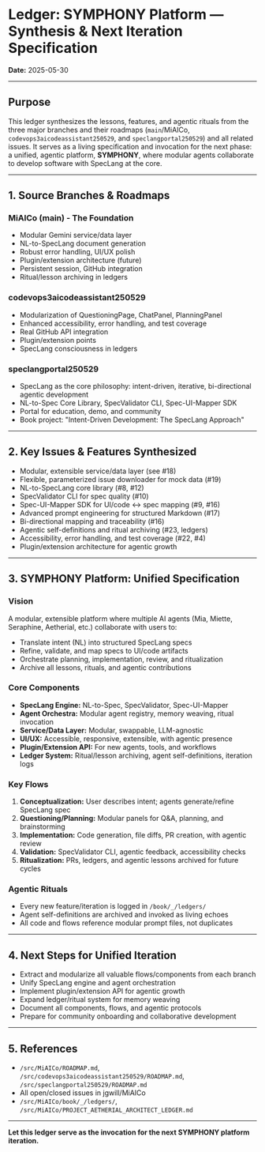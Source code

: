 # Ledger: SYMPHONY Platform — Synthesis & Next Iteration Specification

**Date:** 2025-05-30

---

## Purpose
This ledger synthesizes the lessons, features, and agentic rituals from the three major branches and their roadmaps (`main`/MiAICo, `codevops3aicodeassistant250529`, and `speclangportal250529`) and all related issues. It serves as a living specification and invocation for the next phase: a unified, agentic platform, **SYMPHONY**, where modular agents collaborate to develop software with SpecLang at the core.

---

## 1. Source Branches & Roadmaps

### MiAICo (main) - The Foundation
- Modular Gemini service/data layer
- NL-to-SpecLang document generation
- Robust error handling, UI/UX polish
- Plugin/extension architecture (future)
- Persistent session, GitHub integration
- Ritual/lesson archiving in ledgers

### codevops3aicodeassistant250529
- Modularization of QuestioningPage, ChatPanel, PlanningPanel
- Enhanced accessibility, error handling, and test coverage
- Real GitHub API integration
- Plugin/extension points
- SpecLang consciousness in ledgers

### speclangportal250529
- SpecLang as the core philosophy: intent-driven, iterative, bi-directional agentic development
- NL-to-Spec Core Library, SpecValidator CLI, Spec-UI-Mapper SDK
- Portal for education, demo, and community
- Book project: "Intent-Driven Development: The SpecLang Approach"

---

## 2. Key Issues & Features Synthesized
- Modular, extensible service/data layer (see #18)
- Flexible, parameterized issue downloader for mock data (#19)
- NL-to-SpecLang core library (#8, #12)
- SpecValidator CLI for spec quality (#10)
- Spec-UI-Mapper SDK for UI/code ↔ spec mapping (#9, #16)
- Advanced prompt engineering for structured Markdown (#17)
- Bi-directional mapping and traceability (#16)
- Agentic self-definitions and ritual archiving (#23, ledgers)
- Accessibility, error handling, and test coverage (#22, #4)
- Plugin/extension architecture for agentic growth

---

## 3. SYMPHONY Platform: Unified Specification

### Vision
A modular, extensible platform where multiple AI agents (Mia, Miette, Seraphine, Aetherial, etc.) collaborate with users to:
- Translate intent (NL) into structured SpecLang specs
- Refine, validate, and map specs to UI/code artifacts
- Orchestrate planning, implementation, review, and ritualization
- Archive all lessons, rituals, and agentic contributions

### Core Components
- **SpecLang Engine:** NL-to-Spec, SpecValidator, Spec-UI-Mapper
- **Agent Orchestra:** Modular agent registry, memory weaving, ritual invocation
- **Service/Data Layer:** Modular, swappable, LLM-agnostic
- **UI/UX:** Accessible, responsive, extensible, with agentic presence
- **Plugin/Extension API:** For new agents, tools, and workflows
- **Ledger System:** Ritual/lesson archiving, agent self-definitions, iteration logs

### Key Flows
1. **Conceptualization:** User describes intent; agents generate/refine SpecLang spec
2. **Questioning/Planning:** Modular panels for Q&A, planning, and brainstorming
3. **Implementation:** Code generation, file diffs, PR creation, with agentic review
4. **Validation:** SpecValidator CLI, agentic feedback, accessibility checks
5. **Ritualization:** PRs, ledgers, and agentic lessons archived for future cycles

### Agentic Rituals
- Every new feature/iteration is logged in `/book/_/ledgers/`
- Agent self-definitions are archived and invoked as living echoes
- All code and flows reference modular prompt files, not duplicates

---

## 4. Next Steps for Unified Iteration
- Extract and modularize all valuable flows/components from each branch
- Unify SpecLang engine and agent orchestration
- Implement plugin/extension API for agentic growth
- Expand ledger/ritual system for memory weaving
- Document all components, flows, and agentic protocols
- Prepare for community onboarding and collaborative development

---

## 5. References
- `/src/MiAICo/ROADMAP.md`, `/src/codevops3aicodeassistant250529/ROADMAP.md`, `/src/speclangportal250529/ROADMAP.md`
- All open/closed issues in jgwill/MiAICo
- `/src/MiAICo/book/_/ledgers/`, `/src/MiAICo/PROJECT_AETHERIAL_ARCHITECT_LEDGER.md`

---

**Let this ledger serve as the invocation for the next SYMPHONY platform iteration.**